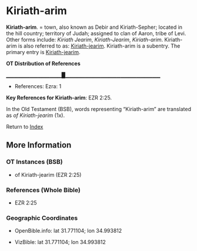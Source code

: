 # Kiriath-arim
**Kiriath-arim**. 
= town, also known as Debir and Kiriath-Sepher; located in the hill country; territory of Judah; assigned to clan of Aaron, tribe of Levi. 
Other forms include: 
*Kiriath Jearim*, *Kiriath-Jearim*, *Kiriath-arim*. 
Kiriath-arim is also referred to as: 
[Kiriath-jearim](Kiriath-jearim.md). 
Kiriath-arim is a subentry. The primary entry is 
[Kiriath-jearim](Kiriath-jearim.md). 


**OT Distribution of References**

▁▁▁▁▁▁▁▁▁▁▁▁▁▁█▁▁▁▁▁▁▁▁▁▁▁▁▁▁▁▁▁▁▁▁▁▁▁▁
* References: Ezra: 1



**Key References for Kiriath-arim**: 
EZR 2:25. 


In the Old Testament (BSB), words representing “Kiriath-arim” are translated as 
*of Kiriath-jearim* (1x). 




Return to [Index](00-Index.md)

## More Information

### OT Instances (BSB)

* of Kiriath-jearim (EZR 2:25)



### References (Whole Bible)

* EZR 2:25


### Geographic Coordinates

* OpenBible.info: lat 31.771104; lon 34.993812

* VizBible: lat 31.771104; lon 34.993812




